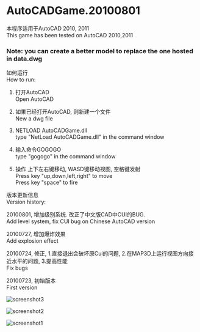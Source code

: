 # AutoCADGame.20100801


本程序适用于AutoCAD 2010, 2011  
This game has been tested on AutoCAD 2010,2011  

### Note: you can create a better model to replace the one hosted in data.dwg

如何运行  
How to run:

1. 打开AutoCAD  
  Open AutoCAD

2. 如果已经打开AutoCAD, 则新建一个文件  
  New a dwg file

3. NETLOAD AutoCADGame.dll  
  type "NetLoad AutoCADGame.dll" in the command window

4. 输入命令GOGOGO  
  type "gogogo" in the command window
  
5. 操作 上下左右键移动, WASD键移动视图, 空格键发射  
  Press key "up,down,left,right" to move  
  Press key "space" to fire  

版本更新信息  
Version history:

20100801, 增加级别系统. 改正了中文版CAD中CUI的BUG.  
  Add level system, fix CUI bug on Chinese AutoCAD version

20100727, 增加爆炸效果  
  Add explosion effect

20100724, 修正, 1.直接退出会破坏原Cui的问题, 2.在MAP3D上运行视图方向接近水平的问题, 3.提高性能  
  Fix bugs

20100723, 初始版本  
  First version
  
![screenshot3](https://github.com/zhanzushun/AutoCADGame.20100801/blob/master/screenshot/start.png)

![screenshot2](https://github.com/zhanzushun/AutoCADGame.20100801/blob/master/screenshot/screenshot.png)

![screenshot1](https://github.com/zhanzushun/AutoCADGame.20100801/blob/master/screenshot/game.gif)


